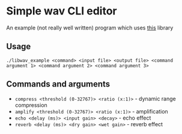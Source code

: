 # Simple wav CLI editor
An example (not really well written) program which uses [this](https://github.com/FeckingPotato/yalibwav) library
## Usage
`./libwav_example <command> <input file> <output file> <command argument 1> <command argument 2> <command argument 3>`
## Commands and arguments
- `compress <threshold (0-32767)> <ratio (х:1)>` - dynamic range compression
- `amplify <threshold (0-32767)> <ratio (х:1)>` - amplification
- `echo <delay (ms)> <input gain> <decay>` - echo effect
- `reverb <delay (ms)> <dry gain> <wet gain>` - reverb effect
